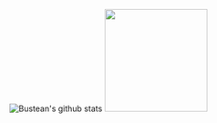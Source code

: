 ![Bustean's github stats](https://github-readme-stats.vercel.app/api?username=BusteanHAN&count_private=true&show_icons=true&include_all_commits=true&theme=radical&bg_color=0d1117&count_private=true&hide_border=true)
<a href="https://www.youtube.com/watch?v=5q0gJs2eYB4">
  <img src="https://cdn.discordapp.com/attachments/897569464684535860/1013727446706696192/02rikkaspinleft.gif" width="180"/>
</a>
<!-- <img src="https://cdn.discordapp.com/attachments/897569464684535860/1013727446706696192/02rikkaspinleft.gif" width="200" /> -->
<!-- ![](https://cdn.discordapp.com/attachments/897569464684535860/1013727446706696192/02rikkaspinleft.gif =200x200) -->
<!--
Here are some ideas to get you started:

- 🔭 I’m currently working on ...
- 🌱 I’m currently learning ...
- 👯 I’m looking to collaborate on ...
- 🤔 I’m looking for help with ...
- 💬 Ask me about ...
- 📫 How to reach me: ...
- 😄 Pronouns: ...
- ⚡ Fun fact: ...
-->

